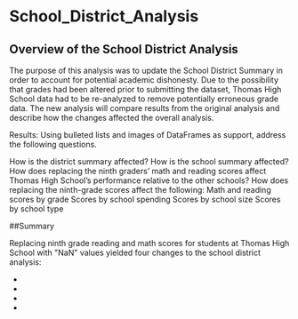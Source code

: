 # School_District_Analysis

## Overview of the School District Analysis

The purpose of this analysis was to update the School District Summary in order to account for potential academic dishonesty. Due to the possibility that grades had been altered prior to submitting the dataset, Thomas High School data had to be re-analyzed to remove potentially erroneous grade data. The new analysis will compare results from the original analysis and describe how the changes affected the overall analysis.

Results: Using bulleted lists and images of DataFrames as support, address the following questions.

How is the district summary affected?
How is the school summary affected?
How does replacing the ninth graders’ math and reading scores affect Thomas High School’s performance relative to the other schools?
How does replacing the ninth-grade scores affect the following:
Math and reading scores by grade
Scores by school spending
Scores by school size
Scores by school type

##Summary

Replacing ninth grade reading and math scores for students at Thomas High School with "NaN" values yielded four changes to the school district analysis:

- 
- 
- 
- 


